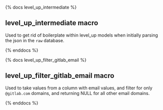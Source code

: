 {% docs level_up_intermediate %}

## level_up_intermediate macro

Used to get rid of boilerplate within level_up models when initially parsing the json in the `raw` database.

{% enddocs %}

{% docs level_up_filter_gitlab_email %}

## level_up_filter_gitlab_email macro

Used to take values from a column with email values, and filter for only `@gitlab.com` domains, and returning NULL for all other email domains.

{% enddocs %}
